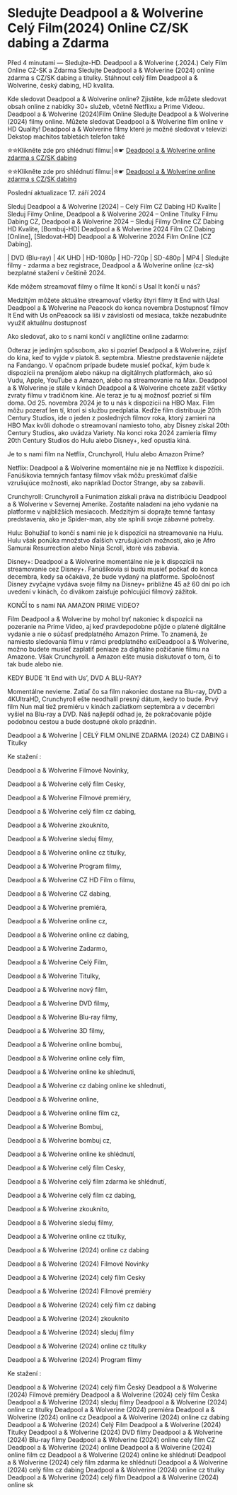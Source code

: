 # Sledujte Deadpool a & Wolverine Celý Film(2024) Online CZ/SK dabing a Zdarma

Před 4 minutami — Sledujte-HD. Deadpool a & Wolverine (.2024.) Cely Film Online CZ-SK a Zdarma
Sledujte Deadpool a & Wolverine (2024) online zdarma s CZ/SK dabing a titulky. Stáhnout celý film Deadpool a & Wolverine, český dabing, HD kvalita.

Kde sledovat Deadpool a & Wolverine online? Zjistěte, kde můžete sledovat obsah online z nabídky 30+ služeb, včetně Netflixu a Prime Videou. Deadpool a & Wolverine (2024)Film Online Sledujte Deadpool a & Wolverine (2024) filmy online. Můžete sledovat Deadpool a & Wolverine film online v HD Quality! Deadpool a & Wolverine filmy které je možné sledovat v televizi Dekstop machitos tabletách telefon také

✮✮Klikněte zde pro shlédnutí filmu:|✮☛ [Deadpool a & Wolverine online zdarma s CZ/SK dabing](https://crotx.online/sk/movie/533535/deadpool-3-wolv.github)

✮✮Klikněte zde pro shlédnutí filmu:|✮☛ [Deadpool a & Wolverine online zdarma s CZ/SK dabing](https://crotx.online/sk/movie/533535/deadpool-3-wolv.github)

Poslední aktualizace 17. září 2024


Sleduj Deadpool a & Wolverine [2024] – Celý Film CZ Dabing HD Kvalite | Sleduj Filmy Online, Deadpool a & Wolverine 2024 – Online Titulky Filmu Dabing CZ, Deadpool a & Wolverine 2024 – Sleduj Filmy Online CZ Dabing HD Kvalite, [Bombuj-HD] Deadpool a & Wolverine 2024 Film CZ Dabing [Online], [Sledovat-HD] Deadpool a & Wolverine 2024 Film Online [CZ Dabing].

| DVD (Blu-ray) | 4K UHD | HD-1080p | HD-720p | SD-480p | MP4 | Sledujte filmy - zdarma a bez registrace, Deadpool a & Wolverine online (cz-sk) bezplatné stažení v češtině 2024.

Kde môžem streamovať filmy o filme It končí s Usal It končí u nás?

Medzitým môžete aktuálne streamovať všetky štyri filmy It End with Usal Deadpool a & Wolverine na Peacock do konca novembra Dostupnosť filmov It End with Us onPeacock sa líši v závislosti od mesiaca, takže nezabudnite využiť aktuálnu dostupnosť

Ako sledovať, ako to s nami končí v angličtine online zadarmo:

Odteraz je jediným spôsobom, ako si pozrieť Deadpool a & Wolverine, zájsť do kina, keď to vyjde v piatok 8. septembra. Miestne predstavenie nájdete na Fandango. V opačnom prípade budete musieť počkať, kým bude k dispozícii na prenájom alebo nákup na digitálnych platformách, ako sú Vudu, Apple, YouTube a Amazon, alebo na streamovanie na Max. Deadpool a & Wolverine je stále v kinách Deadpool a & Wolverine chcete zažiť všetky zvraty filmu v tradičnom kine. Ale teraz je tu aj možnosť pozrieť si film doma. Od 25. novembra 2024 je to u nás k dispozícii na HBO Max. Film môžu pozerať len tí, ktorí si službu predplatia. Keďže film distribuuje 20th Century Studios, ide o jeden z posledných filmov roka, ktorý zamieri na HBO Max kvôli dohode o streamovaní namiesto toho, aby Disney získal 20th Century Studios, ako uvádza Variety. Na konci roka 2024 zamieria filmy 20th Century Studios do Hulu alebo Disney+, keď opustia kiná.

Je to s nami film na Netflix, Crunchyroll, Hulu alebo Amazon Prime?

Netflix: Deadpool a & Wolverine momentálne nie je na Netflixe k dispozícii. Fanúšikovia temných fantasy filmov však môžu preskúmať ďalšie vzrušujúce možnosti, ako napríklad Doctor Strange, aby sa zabavili.

Crunchyroll: Crunchyroll a Funimation získali práva na distribúciu Deadpool a & Wolverine v Severnej Amerike. Zostaňte naladení na jeho vydanie na platforme v najbližších mesiacoch. Medzitým si doprajte temné fantasy predstavenia, ako je Spider-man, aby ste splnili svoje zábavné potreby.

Hulu: Bohužiaľ to končí s nami nie je k dispozícii na streamovanie na Hulu. Hulu však ponúka množstvo ďalších vzrušujúcich možností, ako je Afro Samurai Resurrection alebo Ninja Scroll, ktoré vás zabavia.

Disney+: Deadpool a & Wolverine momentálne nie je k dispozícii na streamovanie cez Disney+. Fanúšikovia si budú musieť počkať do konca decembra, kedy sa očakáva, že bude vydaný na platforme. Spoločnosť Disney zvyčajne vydáva svoje filmy na Disney+ približne 45 až 60 dní po ich uvedení v kinách, čo divákom zaisťuje pohlcujúci filmový zážitok.

KONČÍ to s nami NA AMAZON PRIME VIDEO?

Film Deadpool a & Wolverine by mohol byť nakoniec k dispozícii na pozeranie na Prime Video, aj keď pravdepodobne pôjde o platené digitálne vydanie a nie o súčasť predplatného Amazon Prime. To znamená, že namiesto sledovania filmu v rámci predplatného exiDeadpool a & Wolverine, možno budete musieť zaplatiť peniaze za digitálne požičanie filmu na Amazone. Však Crunchyroll. a Amazon ešte musia diskutovať o tom, či to tak bude alebo nie.

KEDY BUDE ‘It End with Us’, DVD A BLU-RAY?

Momentálne nevieme. Zatiaľ čo sa film nakoniec dostane na Blu-ray, DVD a 4KUltraHD, Crunchyroll ešte neodhalil presný dátum, kedy to bude. Prvý film Nun mal tiež premiéru v kinách začiatkom septembra a v decembri vyšiel na Blu-ray a DVD. Náš najlepší odhad je, že pokračovanie pôjde podobnou cestou a bude dostupné okolo prázdnin.

Deadpool a & Wolverine | CELÝ FILM ONLINE ZDARMA (2024) CZ DABING i Titulky

Ke stažení :

Deadpool a & Wolverine Filmové Novinky,

Deadpool a & Wolverine celý film Cesky,

Deadpool a & Wolverine Filmové premiéry,

Deadpool a & Wolverine celý film cz dabing,

Deadpool a & Wolverine zkouknito,

Deadpool a & Wolverine sleduj filmy,

Deadpool a & Wolverine online cz titulky,

Deadpool a & Wolverine Program filmy,

Deadpool a & Wolverine CZ HD Film o filmu,

Deadpool a & Wolverine CZ dabing,

Deadpool a & Wolverine premiéra,

Deadpool a & Wolverine online cz,

Deadpool a & Wolverine online cz dabing,

Deadpool a & Wolverine Zadarmo,

Deadpool a & Wolverine Celý Film,

Deadpool a & Wolverine Titulky,

Deadpool a & Wolverine nový film,

Deadpool a & Wolverine DVD filmy,

Deadpool a & Wolverine Blu-ray filmy,

Deadpool a & Wolverine 3D filmy,

Deadpool a & Wolverine online bombuj,

Deadpool a & Wolverine online cely film,

Deadpool a & Wolverine online ke shlednuti,

Deadpool a & Wolverine cz dabing online ke shlednuti,

Deadpool a & Wolverine online,

Deadpool a & Wolverine online film cz,

Deadpool a & Wolverine Bombuj,

Deadpool a & Wolverine bombuj cz,

Deadpool a & Wolverine online ke shlédnutí,

Deadpool a & Wolverine celý film Cesky,

Deadpool a & Wolverine celý film zdarma ke shlédnutí,

Deadpool a & Wolverine celý film cz dabing,

Deadpool a & Wolverine zkouknito,

Deadpool a & Wolverine sleduj filmy,

Deadpool a & Wolverine online cz titulky,

Deadpool a & Wolverine (2024) online cz dabing

Deadpool a & Wolverine (2024) Filmové Novinky

Deadpool a & Wolverine (2024) celý film Cesky

Deadpool a & Wolverine (2024) Filmové premiéry

Deadpool a & Wolverine (2024) celý film cz dabing

Deadpool a & Wolverine (2024) zkouknito

Deadpool a & Wolverine (2024) sleduj filmy

Deadpool a & Wolverine (2024) online cz titulky

Deadpool a & Wolverine (2024) Program filmy

Ke stažení :

Deadpool a & Wolverine (2024) celý film Český Deadpool a & Wolverine (2024) Filmové premiéry Deadpool a & Wolverine (2024) celý film Česka Deadpool a & Wolverine (2024) sleduj filmy Deadpool a & Wolverine (2024) online cz titulky Deadpool a & Wolverine (2024) premiéra Deadpool a & Wolverine (2024) online cz Deadpool a & Wolverine (2024) online cz dabing Deadpool a & Wolverine (2024) Celý Film Deadpool a & Wolverine (2024) Titulky Deadpool a & Wolverine (2024) DVD filmy Deadpool a & Wolverine (2024) Blu-ray filmy Deadpool a & Wolverine (2024) online cely film CZ Deadpool a & Wolverine (2024) online Deadpool a & Wolverine (2024) online film cz Deadpool a & Wolverine (2024) online ke shlédnutí Deadpool a & Wolverine (2024) celý film zdarma ke shlédnutí Deadpool a & Wolverine (2024) celý film cz dabing Deadpool a & Wolverine (2024) online cz titulky Deadpool a & Wolverine (2024) celý film Deadpool a & Wolverine (2024) online sk
